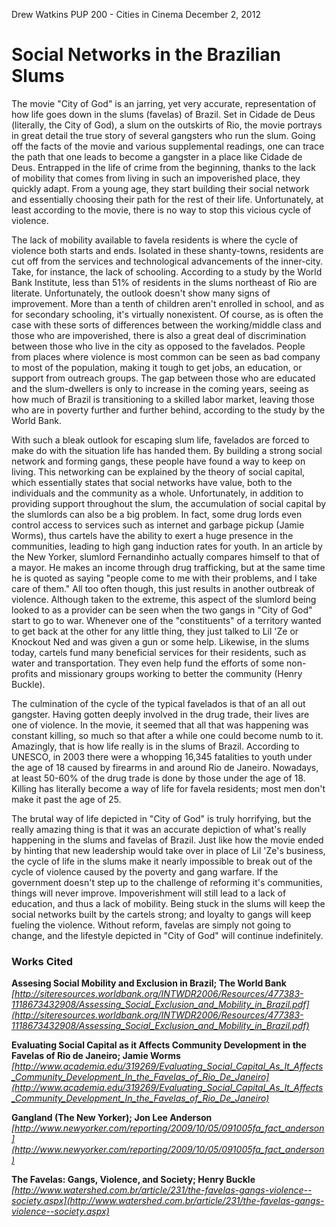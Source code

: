 Drew Watkins
PUP 200 - Cities in Cinema
December 2, 2012

# Social Networks in the Brazilian Slums

The movie "City of God" is an jarring, yet very accurate, representation of how life goes down in the slums (favelas) of Brazil. Set in Cidade de Deus (literally, the City of God), a slum on the outskirts of Rio, the movie portrays in great detail the true story of several gangsters who run the slum. Going off the facts of the movie and various supplemental readings, one can trace the path that one leads to become a gangster in a place like Cidade de Deus. Entrapped in the life of crime from the beginning, thanks to the lack of mobility that  comes from living in such an impoverished place, they quickly adapt. From a young age, they start building their social network and essentially choosing their path for the rest of their life. Unfortunately, at least according to the movie, there is no way to stop this vicious cycle of violence.

The lack of mobility available to favela residents is where the cycle of violence both starts and ends. Isolated in these shanty-towns, residents are cut off from the services and technological advancements of the inner-city. Take, for instance, the lack of schooling. According to a study by the World Bank Institute, less than 51% of residents in the slums northeast of Rio are literate. Unfortunately, the outlook doesn't show many signs of improvement. More than a tenth of children aren't enrolled in school, and as for secondary schooling, it's virtually nonexistent. Of course, as is often the case with these sorts of differences between the working/middle class and those who are impoverished, there is also a great deal of discrimination between those who live in the city as opposed to the favelados. People from places where violence is most common can be seen as bad company to most of the population, making it tough to get jobs, an education, or support from outreach groups. The gap between those who are educated and the slum-dwellers is only to increase in the coming years, seeing as how much of Brazil is transitioning to a skilled labor market, leaving those who are in poverty further and further behind, according to the study by the World Bank.

With such a bleak outlook for escaping slum life, favelados are forced to make do with the situation life has handed them. By building a strong social network and forming gangs, these people have found a way to keep on living. This networking can be explained by the theory of social capital, which essentially states that social networks have value, both to the individuals and the community as a whole. Unfortunately, in addition to providing support throughout the slum, the accumulation of social capital by the slumlords can also be a big problem. In fact, some drug lords even control access to services such as internet and garbage pickup (Jamie Worms), thus cartels have the ability to exert a huge presence in the communities, leading to high gang induction rates for youth. In an article by the New Yorker, slumlord Fernandinho actually compares himself to that of a mayor. He makes an income through drug trafficking, but at the same time he is quoted as saying "people come to me with their problems, and I take care of them." All too often though, this just results in another outbreak of violence. Although taken to the extreme, this aspect of the slumlord being looked to as a provider can be seen when the two gangs in "City of God"  start to go to war. Whenever one of the "constituents" of a territory wanted to get back at the other for any little thing, they just talked to Lil 'Ze or Knockout Ned and was given a gun or some help. Likewise, in the slums today, cartels fund many beneficial services for their residents, such as water and transportation. They even help fund the efforts of some non-profits and missionary groups working to better the community (Henry Buckle).

The culmination of the cycle of the typical favelados is that of an all out gangster. Having gotten deeply involved in the drug trade, their lives are one of violence. In the movie, it seemed that all that was happening was constant killing, so much so that after a while one could become numb to it. Amazingly, that is how life really is in the slums of Brazil. According to UNESCO, in 2003 there were a whopping 16,345 fatalities to youth under the age of 18 caused by firearms in and around Rio de Janeiro. Nowadays, at least 50-60% of the drug trade is done by those under the age of 18. Killing has literally become a way of life for favela residents; most men don't make it past the age of 25.

The brutal way of life depicted in "City of God" is truly horrifying, but the really amazing thing is that it was an accurate depiction of what's really happening in the slums and favelas of Brazil. Just like how the movie ended by hinting that new leadership would take over in place of Lil 'Ze's business, the cycle of life in the slums make it nearly impossible to break out of the cycle of violence caused by the poverty and gang warfare. If the government doesn't step up to the challenge of reforming it's communities, things will never improve. Impoverishment will still lead to a lack of education, and thus a lack of mobility. Being stuck in the slums will keep the social networks built by the cartels strong; and loyalty to gangs will keep fueling the violence. Without reform, favelas are simply not going to change, and the lifestyle depicted in "City of God" will continue indefinitely.

### Works Cited
**Assesing Social Mobility and Exclusion in Brazil; The World Bank**
*[http://siteresources.worldbank.org/INTWDR2006/Resources/477383-1118673432908/Assessing_Social_Exclusion_and_Mobility_in_Brazil.pdf](http://siteresources.worldbank.org/INTWDR2006/Resources/477383-1118673432908/Assessing_Social_Exclusion_and_Mobility_in_Brazil.pdf)*

**Evaluating Social Capital as it Affects Community Development in the Favelas of Rio de Janeiro; Jamie Worms**
*[http://www.academia.edu/319269/Evaluating_Social_Capital_As_It_Affects_Community_Development_In_the_Favelas_of_Rio_De_Janeiro](http://www.academia.edu/319269/Evaluating_Social_Capital_As_It_Affects_Community_Development_In_the_Favelas_of_Rio_De_Janeiro)*

**Gangland (The New Yorker); Jon Lee Anderson**
*[http://www.newyorker.com/reporting/2009/10/05/091005fa_fact_anderson](http://www.newyorker.com/reporting/2009/10/05/091005fa_fact_anderson)*

**The Favelas: Gangs, Violence, and Society; Henry Buckle**
*[http://www.watershed.com.br/article/231/the-favelas-gangs-violence--society.aspx](http://www.watershed.com.br/article/231/the-favelas-gangs-violence--society.aspx)*